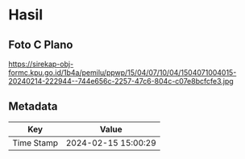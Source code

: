 # Hasil

## Foto C Plano

https://sirekap-obj-formc.kpu.go.id/1b4a/pemilu/ppwp/15/04/07/10/04/1504071004015-20240214-222944--744e656c-2257-47c6-804c-c07e8bcfcfe3.jpg


## Metadata

| Key        | Value               |
| ---------- | ------------------- |
| Time Stamp | 2024-02-15 15:00:29 |



